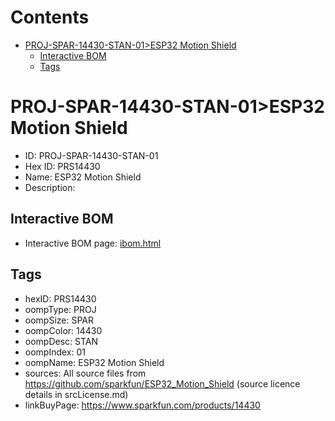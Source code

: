 



Contents
========

* [PROJ-SPAR-14430-STAN-01>ESP32 Motion Shield](#proj-spar-14430-stan-01esp32-motion-shield)
	* [Interactive BOM](#interactive-bom)
	* [Tags](#tags)

# PROJ-SPAR-14430-STAN-01>ESP32 Motion Shield

- ID: PROJ-SPAR-14430-STAN-01
- Hex ID: PRS14430
- Name: ESP32 Motion Shield
- Description: 

## Interactive BOM

- Interactive BOM page: [ibom.html](kicad/bom/ibom.html)

## Tags

- hexID: PRS14430
- oompType: PROJ
- oompSize: SPAR
- oompColor: 14430
- oompDesc: STAN
- oompIndex: 01
- oompName: ESP32 Motion Shield
- sources: All source files from https://github.com/sparkfun/ESP32_Motion_Shield (source licence details in srcLicense.md)
- linkBuyPage: https://www.sparkfun.com/products/14430
